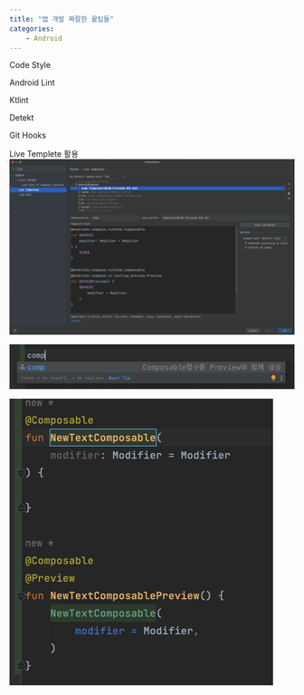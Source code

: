 ```yaml
---
title: "앱 개발 짜잘한 꿀팁들"
categories:
    - Android
---
```

Code Style

Android Lint

Ktlint

Detekt

Git Hooks

Live Templete 활용
![Alt text](<../../assets/images/스크린샷 2023-07-12 오후 3.30.56.png>)

![Alt text](<../../assets/images/스크린샷 2023-07-12 오후 3.31.54.png>)

![Alt text](<../../assets/images/스크린샷 2023-07-12 오후 3.32.19.png>)
